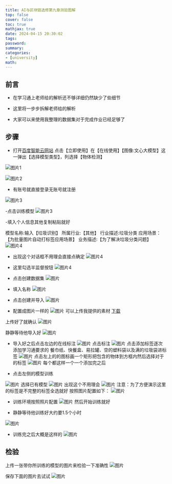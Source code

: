 ```yaml
---
title: AI与区块链选修第九章测验图解
top: false
cover: false
toc: true
mathjax: true
date: 2024-04-15 20:30:02
tags:
password:
summary:
categories:
- [university]
math:
---
```


## 前言

- 在学习通上老师给的解析还不够详细仍然缺少了些细节

- 这里将一步步拆解老师给的解析
- 大家可以来使用我整理的数据集对于完成作业已经足够了    

## 步骤

- 打开[百度智能云网站](https://ai.baidu.com/easydl/)
点击【立即使用】在【在线使用】【图像:文心大模型】这一弹出【选择模型类型】，列选择【物体检测】

![图片1](../image/ai/1Weixin%20Screenshot_20240415204756.png)

![图片2](../image/ai/2Weixin%20Screenshot_20240415205106.png)

<!--more-->

- 有账号就直接登录无账号就注册

![图片3](../image/ai/3.3.png)

-点击训练模型
![图片3](../image/ai/3Weixin%20Screenshot_20240415205826.png)

-填入个人信息其他复制粘贴就好

模型名称:输入【垃圾识别】
所属行业:【其他】
行业描述:垃圾分类
应用场景：【为批量图片自动打标签应用场景】
业务描述:【为了解决垃圾分类问题】
![图片4](../image/ai/4Weixin%20Screenshot_20240415210106.png)
- 出现这个对话框不用理会直接点确定
![图片4](../image/ai/Weixin%20Screenshot_20240415210148.png)

- 这里勾选半监督按钮
![图片4](../image/ai/5Weixin%20Screenshot_20240415211008.png)

- 点击创建数据集
  ![图片](../image/ai/6Weixin%20Screenshot_20240415211407.png)
- 填入名称
![图片](../image/ai/8Weixin%20Screenshot_20240415211521.png)
- 点击创建并导入
![图片](../image/ai/7Weixin%20Screenshot_20240415211621.png)

- 配置成图片一样的
![图片](../image/ai/9Weixin%20Screenshot_20240415211738.png)
可以上传我提供的素材
[下载](https://gitee.com/NYC1/temp/blob/master/%E7%AD%9B%E9%80%89.zip)

上传好了就确认
![图片](../image/ai/10Weixin%20Screenshot_20240415212604.png)

静静等待他导入好
![图片](../image/ai/11Weixin%20Screenshot_20240415212708.png)
- 导入好之后点击左边的在线标注
![图片](../image/ai/12Weixin%20Screenshot_20240415213018.png)
点击标注
![图片](../image/ai/13Weixin%20Screenshot_20240415213107.png)
点击添加标签逐次添加学习通要求的 餐巾纸、快餐盒、易拉罐、空的塑料袋以及满的垃圾袋进标签
![图片](../image/ai/14Weixin%20Screenshot_20240415213216.png)
点击左上的的图标画一个矩形把包含的物体到方框内然后选择对于的标签
![图片](../image/ai/15Weixin%20Screenshot_20240415213620.png)
每个都这样一个一个添加完之后

- 点击左侧的模型训练

![图片](../image/ai/15Weixin%20Screenshot_20240415213826.png)
选择已有模型
![图片](../image/ai/16Weixin%20Screenshot_20240415213907.png)
出现这个不用理会
![图片](../image/ai/17Weixin%20Screenshot_20240415213944.png)
注意：为了方便演示这里的标签是不完整的标签全选就好
按照图片配置如下：
![图片](../image/ai/18Weixin%20Screenshot_20240415214347.png)
- 训练环境按照照片配置
![图片](../image/ai/19Weixin%20Screenshot_20240415214444.png)
然后开始训练就好


- 静静等待他训练好大约要1.5个小时

![图片](../image/ai/20Screenshot_20240415214544.png)

- 训练完之后大概是这样的
![图片](../image/ai/21Weixin%20Screenshot_20240415214706.png)

## 检验
上传一张带你所训练的模型的图片来检验一下准确性
![图片](../image/ai/21Weixin%20Screenshot_20240415222208.png)

保存下面的图片去试试
![图片](../image/ai/images.jpg)